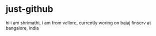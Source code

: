 # just-github
hi i am shrimathi,
i am from vellore,
currently woring on bajaj finserv at bangalore,
india
